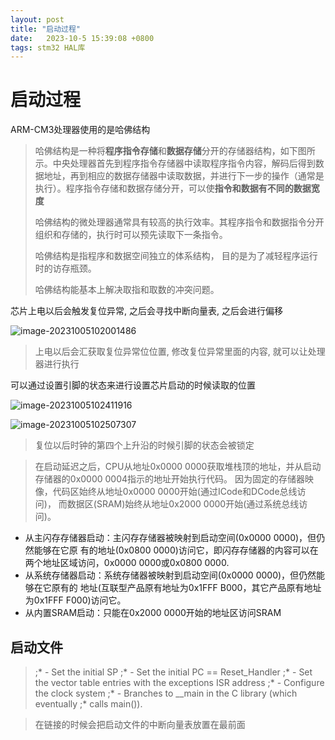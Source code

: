 ```yaml
---
layout: post
title: "启动过程" 
date:   2023-10-5 15:39:08 +0800
tags: stm32 HAL库
---
```


# 启动过程

ARM-CM3处理器使用的是哈佛结构

> 哈佛结构是一种将**程序指令存储**和**数据存储**分开的存储器结构，如下图所示。中央处理器首先到程序指令存储器中读取程序指令内容，解码后得到数据地址，再到相应的数据存储器中读取数据，并进行下一步的操作（通常是执行）。程序指令存储和数据存储分开，可以使**指令和数据有不同的数据宽度**
>
> 哈佛结构的微处理器通常具有较高的执行效率。其程序指令和数据指令分开组织和存储的，执行时可以预先读取下一条指令。
>
> 哈佛结构是指程序和数据空间独立的体系结构， 目的是为了减轻程序运行时的访存瓶颈。
>
> 哈佛结构能基本上解决取指和取数的冲突问题。

芯片上电以后会触发复位异常, 之后会寻找中断向量表, 之后会进行偏移

![image-20231005102001486](https://picture-01-1316374204.cos.ap-beijing.myqcloud.com/image/202408242256896.png)

> 上电以后会汇获取复位异常位位置, 修改复位异常里面的内容, 就可以让处理器进行执行

可以通过设置引脚的状态来进行设置芯片启动的时候读取的位置

![image-20231005102411916](https://picture-01-1316374204.cos.ap-beijing.myqcloud.com/image/202408242256897.png)

![image-20231005102507307](https://picture-01-1316374204.cos.ap-beijing.myqcloud.com/image/202408242256898.png)

> 复位以后时钟的第四个上升沿的时候引脚的状态会被锁定

>  在启动延迟之后，CPU从地址0x0000 0000获取堆栈顶的地址，并从启动 存储器的0x0000 0004指示的地址开始执行代码。  因为固定的存储器映像，代码区始终从地址0x0000 0000开始(通过ICode和DCode总线访问)， 而数据区(SRAM)始终从地址0x2000 0000开始(通过系统总线访问)。

+ 从主闪存存储器启动：主闪存存储器被映射到启动空间(0x0000 0000)，但仍然能够在它原 有的地址(0x0800 0000)访问它，即闪存存储器的内容可以在两个地址区域访问，0x0000  0000或0x0800 0000.
+ 从系统存储器启动：系统存储器被映射到启动空间(0x0000 0000)，但仍然能够在它原有的 地址(互联型产品原有地址为0x1FFF B000，其它产品原有地址为0x1FFF F000)访问它。
+ 从内置SRAM启动：只能在0x2000 0000开始的地址区访问SRAM

## 启动文件

> ;*                      - Set the initial SP
> ;*                      - Set the initial PC == Reset_Handler
> ;*                      - Set the vector table entries with the exceptions ISR address
> ;*                      - Configure the clock system
> ;*                      - Branches to __main in the C library (which eventually
> ;*                        calls main()).

> 在链接的时候会把启动文件的中断向量表放置在最前面







